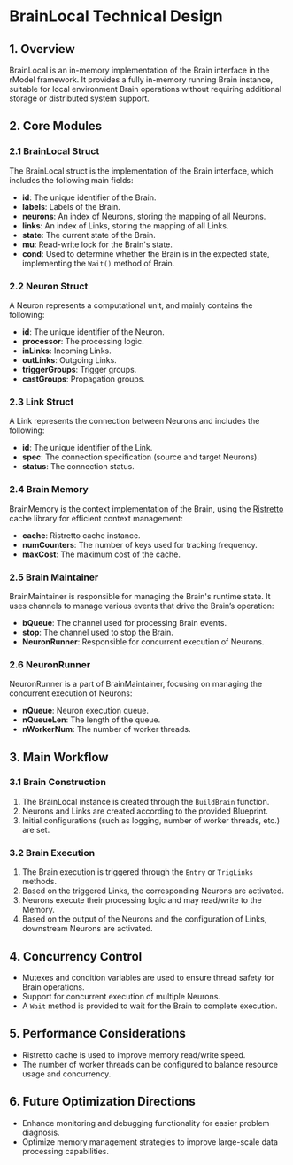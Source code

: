 # BrainLocal Technical Design

## 1. Overview

BrainLocal is an in-memory implementation of the Brain interface in the rModel framework. It provides a fully in-memory running Brain instance, suitable for local environment Brain operations without requiring additional storage or distributed system support.

## 2. Core Modules

### 2.1 BrainLocal Struct

The BrainLocal struct is the implementation of the Brain interface, which includes the following main fields:

- **id**: The unique identifier of the Brain.
- **labels**: Labels of the Brain.
- **neurons**: An index of Neurons, storing the mapping of all Neurons.
- **links**: An index of Links, storing the mapping of all Links.
- **state**: The current state of the Brain.
- **mu**: Read-write lock for the Brain's state.
- **cond**: Used to determine whether the Brain is in the expected state, implementing the `Wait()` method of Brain.

### 2.2 Neuron Struct

A Neuron represents a computational unit, and mainly contains the following:

- **id**: The unique identifier of the Neuron.
- **processor**: The processing logic.
- **inLinks**: Incoming Links.
- **outLinks**: Outgoing Links.
- **triggerGroups**: Trigger groups.
- **castGroups**: Propagation groups.

### 2.3 Link Struct

A Link represents the connection between Neurons and includes the following:

- **id**: The unique identifier of the Link.
- **spec**: The connection specification (source and target Neurons).
- **status**: The connection status.

### 2.4 Brain Memory

BrainMemory is the context implementation of the Brain, using the [Ristretto](https://github.com/dgraph-io/ristretto) cache library for efficient context management:

- **cache**: Ristretto cache instance.
- **numCounters**: The number of keys used for tracking frequency.
- **maxCost**: The maximum cost of the cache.

### 2.5 Brain Maintainer

BrainMaintainer is responsible for managing the Brain's runtime state. It uses channels to manage various events that drive the Brain’s operation:

- **bQueue**: The channel used for processing Brain events.
- **stop**: The channel used to stop the Brain.
- **NeuronRunner**: Responsible for concurrent execution of Neurons.

### 2.6 NeuronRunner

NeuronRunner is a part of BrainMaintainer, focusing on managing the concurrent execution of Neurons:

- **nQueue**: Neuron execution queue.
- **nQueueLen**: The length of the queue.
- **nWorkerNum**: The number of worker threads.

## 3. Main Workflow

### 3.1 Brain Construction

1. The BrainLocal instance is created through the `BuildBrain` function.
2. Neurons and Links are created according to the provided Blueprint.
3. Initial configurations (such as logging, number of worker threads, etc.) are set.

### 3.2 Brain Execution

1. The Brain execution is triggered through the `Entry` or `TrigLinks` methods.
2. Based on the triggered Links, the corresponding Neurons are activated.
3. Neurons execute their processing logic and may read/write to the Memory.
4. Based on the output of the Neurons and the configuration of Links, downstream Neurons are activated.

## 4. Concurrency Control

- Mutexes and condition variables are used to ensure thread safety for Brain operations.
- Support for concurrent execution of multiple Neurons.
- A `Wait` method is provided to wait for the Brain to complete execution.

## 5. Performance Considerations

- Ristretto cache is used to improve memory read/write speed.
- The number of worker threads can be configured to balance resource usage and concurrency.

## 6. Future Optimization Directions

- Enhance monitoring and debugging functionality for easier problem diagnosis.
- Optimize memory management strategies to improve large-scale data processing capabilities.
